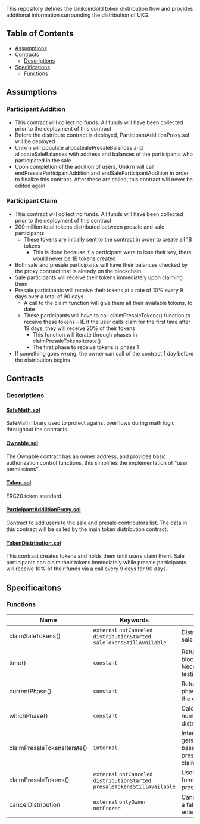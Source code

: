 This repository defines the UnikoinGold token distribution flow and provides additional information surrounding the
distribution of UKG. 

## Table of Contents

* [Assumptions](#assumptions)
* [Contracts](#contracts)
    * [Descriptions](#descriptions)
* [Specifications](#specifications)
    * [Functions](#functions)


## Assumptions

### Participant Addition
- This contract will collect no funds. All funds will have been collected prior to the deployment of this contract
- Before the distribute contract is deployed, ParticipantAdditionProxy.sol will be deployed
- Unikrn will populate allocatealePresaleBalances and allocateSaleBalances with address and balances of the 
participants who participated in the sale
- Upon completion of the addition of users, Unikrn will call endPresaleParticipantAddition and endSaleParticipantAddition
in order to finalize this contract. After these are called, this contract will never be edited again

### Participant Claim 
- This contract will collect no funds. All funds will have been collected prior to the deployment of this contract
- 200 million total tokens distributed between presale and sale participants
    - These tokens are initially sent to the contract in order to create all 1B tokens
        - This is done because if a participant were to lose their key, there would never be 1B tokens created
- Both sale and presale participants will have their balances checked by the proxy contract that is already on the
blockchain
- Sale participants will receive their tokens immediately upon claiming them
- Presale participants will receive their tokens at a rate of 10% every 9 days over a total of 90 days
    - A call to the claim function will give them all their available tokens, to date
    - These participants will have to call claimPresaleTokens() function to receive these tokens
            - IE if the user calls clam for the first time after 19 days, they will receive 20% of their tokens
        - This function will iterate through phases in claimPresaleTokensIterate() 
        - The first phase to receive tokens is phase 1
- If something goes wrong, the owner can call of the contract 1 day before the distribution begins

## Contracts

### Descriptions

#### [SafeMath.sol](https://github.com/CoinCircle/ukg-distrbution/blob/master/contracts/SafeMath.sol)
SafeMath library used to protect against overflows during math logic throughout the contracts.

#### [Ownable.sol](https://github.com/CoinCircle/ukg-distrbution/blob/master/contracts/Ownable.sol)
The Ownable contract has an owner address, and provides basic authorization control functions, this simplifies the 
implementation of "user permissions".

#### [Token.sol](https://github.com/CoinCircle/ukg-distrbution/blob/master/contracts/Token.sol)
ERC20 token standard.

#### [ParticipantAddiitionProxy.sol](https://github.com/CoinCircle/ukg-distrbution/blob/master/contracts/ParticipantAdditionProxy.sol)
Contract to add users to the sale and presale contributors list. The data in this contract will be called by the main
token distribution contract.

#### [TokenDistribution.sol](https://github.com/CoinCircle/ukg-distrbution/blob/master/contracts/TokenDistribution.sol)
This contract creates tokens and holds them until users claim them. Sale participants can claim their tokens immediately
while presale participants will receive 10% of their funds via a call every 9 days for 90 days.

## Specificaitons


### Functions
Name | Keywords | Description
--- | --- | ---
claimSaleTokens() | `external` `notCanceled` `distributionStarted` `saleTokensStillAvailable` | Distributes tokens to sale participants.
time() | `constant` | Returns the block.timstamp. Necessary for testing.
currentPhase() | `constant` | Returns the current phase number that the distribution is on.
whichPhase() | `constant` | Calculates the phase number that the distribution is on.
claimPresaleTokensIterate() | `internal` | Internal function that gets looped through based on when presale user calls claimPresaleTokens().
claimPresaleTokens() | `external` `notCanceled` `distributionStarted` `presaleTokensStillAvailable` | User calls this function to claim their presale tokens.
cancelDistribution | `external` `onlyOwner` `notFrozen` | Cancels distribution if a false parameter is entered.
